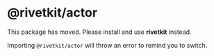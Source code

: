 # @rivetkit/actor

This package has moved. Please install and use **rivetkit** instead.

Importing `@rivetkit/actor` will throw an error to remind you to switch.


